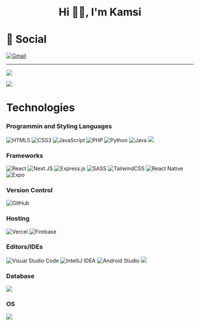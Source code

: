 <h1 align="center">Hi 👋🏽, I'm Kamsi</h1>

<h1>💬 Social</h1>

 [![Gmail](https://img.shields.io/badge/Gmail-D14836?style=for-the-badge&logo=gmail&logoColor=white)](mailto:kammykamsi@gmail.com)
 
<hr/>



<p><img src="https://github-readme-stats-git-masterrstaa-rickstaa.vercel.app/api?username=kamkamm&theme=tokyonight">

<p><img src="https://github-readme-streak-stats.herokuapp.com/?user={kamkamm}&theme=tokyonight">


<h1>Technologies</h1>

<h3>Programmin and Styling Languages</h3>

![HTML5](https://img.shields.io/badge/html5-%23E34F26.svg?style=for-the-badge&logo=html5&logoColor=white)
![CSS3](https://img.shields.io/badge/css3-%231572B6.svg?style=for-the-badge&logo=css3&logoColor=white)
![JavaScript](https://img.shields.io/badge/javascript-%23323330.svg?style=for-the-badge&logo=javascript&logoColor=%23F7DF1E)
![PHP](https://img.shields.io/badge/php-%23777BB4.svg?style=for-the-badge&logo=php&logoColor=white)
![Python](https://img.shields.io/badge/python-3670A0?style=for-the-badge&logo=python&logoColor=ffdd54)
![Java](https://img.shields.io/badge/java-%23ED8B00.svg?style=for-the-badge&logo=java&logoColor=white)
<img src=	"https://img.shields.io/badge/C%2B%2B-00599C?style=for-the-badge&logo=c%2B%2B&logoColor=white">


<h3>Frameworks</h3>

![React](https://img.shields.io/badge/react-%2320232a.svg?style=for-the-badge&logo=react&logoColor=%2361DAFB)
![Next JS](https://img.shields.io/badge/Next-black?style=for-the-badge&logo=next.js&logoColor=white)
![Express.js](https://img.shields.io/badge/express.js-%23404d59.svg?style=for-the-badge&logo=express&logoColor=%2361DAFB)
![SASS](https://img.shields.io/badge/SASS-hotpink.svg?style=for-the-badge&logo=SASS&logoColor=white)
![TailwindCSS](https://img.shields.io/badge/tailwindcss-%2338B2AC.svg?style=for-the-badge&logo=tailwind-css&logoColor=white)
![React Native](https://img.shields.io/badge/react_native-%2320232a.svg?style=for-the-badge&logo=react&logoColor=%2361DAFB)
![Expo](https://img.shields.io/badge/expo-1C1E24?style=for-the-badge&logo=expo&logoColor=#D04A37)



<h3>Version Control</h3>

![GitHub](https://img.shields.io/badge/github-%23121011.svg?style=for-the-badge&logo=github&logoColor=white)

<h3>Hosting</h3>

![Vercel](https://img.shields.io/badge/vercel-%23000000.svg?style=for-the-badge&logo=vercel&logoColor=white)
![Firebase](https://img.shields.io/badge/firebase-%23039BE5.svg?style=for-the-badge&logo=firebase)

<h3> Editors/IDEs </h3>

![Visual Studio Code](https://img.shields.io/badge/Visual%20Studio%20Code-0078d7.svg?style=for-the-badge&logo=visual-studio-code&logoColor=white)
![IntelliJ IDEA](https://img.shields.io/badge/IntelliJIDEA-000000.svg?style=for-the-badge&logo=intellij-idea&logoColor=white)
![Android Studio](https://img.shields.io/badge/Android%20Studio-3DDC84.svg?style=for-the-badge&logo=android-studio&logoColor=white)
<img src="https://img.shields.io/badge/PyCharm-000000.svg?&style=for-the-badge&logo=PyCharm&logoColor=white">

<h3> Database</h3>

 <img src="https://img.shields.io/badge/MySQL-005C84?style=for-the-badge&logo=mysql&logoColor=white" >

 <h3>OS</h3>
 
 <img src="https://img.shields.io/badge/Linux-FCC624?style=for-the-badge&logo=linux&logoColor=black">
 
